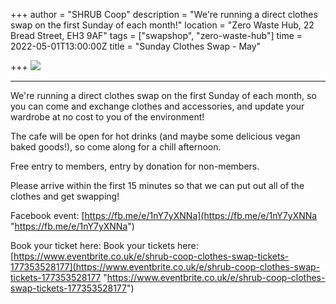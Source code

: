 +++
author = "SHRUB Coop"
description = "We're running a direct clothes swap on the first Sunday of each month!"
location = "Zero Waste Hub, 22 Bread Street, EH3 9AF"
tags = ["swapshop", "zero-waste-hub"]
time = 2022-05-01T13:00:00Z
title = "Sunday Clothes Swap - May"

+++
![](https://res.cloudinary.com/shrub-co-op/image/upload/v1632823087/shrubcoop.org/media/Copy_of_IMG_7833_ptmzza.jpg)

***

We're running a direct clothes swap on the first Sunday of each month, so you can come and exchange clothes and accessories, and update your wardrobe at no cost to you of the environment!

The cafe will be open for hot drinks (and maybe some delicious vegan baked goods!), so come along for a chill afternoon.

Free entry to members, entry by donation for non-members.

Please arrive within the first 15 minutes so that we can put out all of the clothes and get swapping!

Facebook event: [https://fb.me/e/1nY7yXNNa](https://fb.me/e/1nY7yXNNa "https://fb.me/e/1nY7yXNNa")

Book your ticket here: Book your tickets here: [https://www.eventbrite.co.uk/e/shrub-coop-clothes-swap-tickets-177353528177](https://www.eventbrite.co.uk/e/shrub-coop-clothes-swap-tickets-177353528177 "https://www.eventbrite.co.uk/e/shrub-coop-clothes-swap-tickets-177353528177")